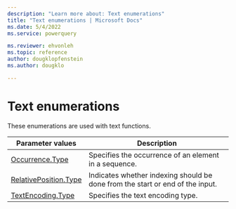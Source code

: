 ```yaml
---
description: "Learn more about: Text enumerations"
title: "Text enumerations | Microsoft Docs"
ms.date: 5/4/2022
ms.service: powerquery

ms.reviewer: ehvonleh
ms.topic: reference
author: dougklopfenstein
ms.author: dougklo

---
```

# Text enumerations

These enumerations are used with text functions.

|Parameter values |Description|
|------------|---------------|
|[Occurrence.Type](occurrence-type.md) | Specifies the occurrence of an element in a sequence.|
|[RelativePosition.Type](relativeposition-type.md) | Indicates whether indexing should be done from the start or end of the input.|
|[TextEncoding.Type](textencoding-type.md) | Specifies the text encoding type.|
